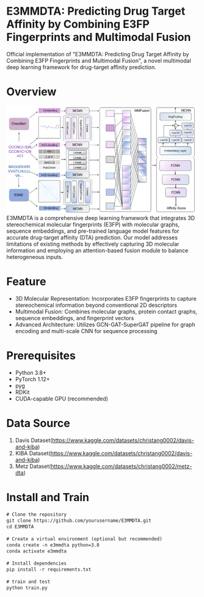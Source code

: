 # E3MMDTA: Predicting Drug Target Affinity by Combining E3FP Fingerprints and Multimodal Fusion
Official implementation of "E3MMDTA: Predicting Drug Target Affinity by Combining E3FP Fingerprints and Multimodal Fusion", a novel multimodal deep learning framework for drug-target affinity prediction.
# Overview
![Frame of E3MMDTA](./frame.png)
E3MMDTA is a comprehensive deep learning framework that integrates 3D stereochemical molecular fingerprints (E3FP) with molecular graphs, sequence embeddings, and pre-trained language model features for accurate drug-target affinity (DTA) prediction. Our model addresses limitations of existing methods by effectively capturing 3D molecular information and employing an attention-based fusion module to balance heterogeneous inputs.
# Feature
- 3D Molecular Representation: Incorporates E3FP fingerprints to capture stereochemical information beyond conventional 2D descriptors
- Multimodal Fusion: Combines molecular graphs, protein contact graphs, sequence embeddings, and fingerprint vectors
- Advanced Architecture: Utilizes GCN-GAT-SuperGAT pipeline for graph encoding and multi-scale CNN for sequence processing
# Prerequisites
- Python 3.8+
- PyTorch 1.12+
- pyg
- RDKit
- CUDA-capable GPU (recommended)
# Data Source
1. Davis Dataset(https://www.kaggle.com/datasets/christang0002/davis-and-kiba)
2. KIBA Dataset(https://www.kaggle.com/datasets/christang0002/davis-and-kiba)
3. Metz Dataset(https://www.kaggle.com/datasets/christang0002/metz-dta)
   
# Install and Train
```
# Clone the repository
git clone https://github.com/yourusername/E3MMDTA.git
cd E3MMDTA

# Create a virtual environment (optional but recommended)
conda create -n e3mmdta python=3.8
conda activate e3mmdta

# Install dependencies
pip install -r requirements.txt

# train and test
python train.py
```
